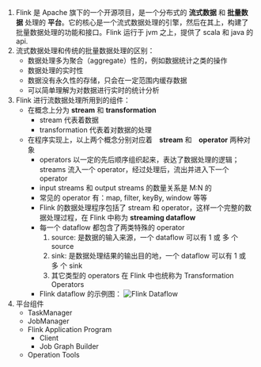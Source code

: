 1. Flink 是 Apache 旗下的一个开源项目，是一个分布式的 **流式数据** 和 **批量数据** 处理的 **平台**。它的核心是一个流式数据处理的引擎，然后在其上，构建了批量数据处理的功能和接口。Flink 运行于 jvm 之上，提供了 scala 和 java 的 api.
2. 流式数据处理和传统的批量数据处理的区别：
    * 数据处理多为聚合（aggregate）性的，例如数据统计之类的操作
    * 数据处理的实时性
    * 数据没有永久性的存储，只会在一定范围内缓存数据
    * 可以简单理解为对数据进行实时的统计分析
3. Flink 进行流数据处理所用到的组件：
    * 在概念上分为 **stream** 和  **transformation**
        * stream 代表着数据
        * transformation 代表着对数据的处理
    * 在程序实现上，以上两个概念分别对应着　**stream** 和　**operator** 两种对象
        * operators 以一定的先后顺序组织起来，表达了数据处理的逻辑； streams 流入一个 operator，经过处理后，流出并进入下一个 operator
        * input streams 和 output streams 的数量关系是 M:N 的
        * 常见的 operator 有：map, filter, keyBy, window 等等
        * Flink 的数据处理程序包括了 stream 和 operator，这样一个完整的数据处理过程，在 Flink 中称为 **streaming dataflow**
        * 每一个 dataflow 都包含了两类特殊的 operator
            1. source: 是数据的输入来源，一个 dataflow 可以有 1 或 多 个 source
            2. sink: 是数据处理结果的输出目的地，一个 dataflow 可以有 1 或 多 个 sink
            3. 其它类型的 operators 在 Flink 中也统称为 Transformation Operators
        * Flink dataflow 的示例图： ![Flink Dataflow](https://ci.apache.org/projects/flink/flink-docs-release-1.3/fig/program_dataflow.svg)
4. 平台组件
    * TaskManager
    * JobManager
    * Flink Application Program
        * Client
        * Job Graph Builder
    * Operation Tools
